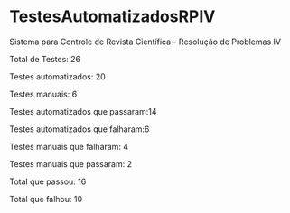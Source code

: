 # TestesAutomatizadosRPIV

Sistema para Controle de Revista Científica - Resolução de Problemas IV

Total de Testes: 26

Testes automatizados: 20 

Testes manuais: 6 

Testes automatizados que passaram:14 

Testes automatizados que falharam:6 

Testes manuais que falharam: 4 

Testes manuais que passaram: 2 

Total que passou: 16 

Total que falhou: 10 
